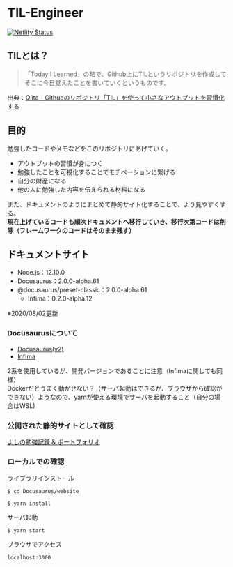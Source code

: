 # TIL-Engineer
[![Netlify Status](https://api.netlify.com/api/v1/badges/8af81460-1140-4eb4-823d-56a99af5353a/deploy-status)](https://app.netlify.com/sites/h-yoshikawa0724-til-engineer/deploys)

## TILとは？
> 「Today I Learned」の略で、Github上にTILというリポジトリを作成してそこに今日覚えたことを書いていくというものです。

出典：[Qiita - Githubのリポジトリ「TIL」を使って小さなアウトプットを習慣化する](https://qiita.com/nemui_/items/239335b4ed0c3c797add)

## 目的
勉強したコードやメモなどをこのリポジトリにあげていく。
- アウトプットの習慣が身につく
- 勉強したことを可視化することでモチベーションに繋げる
- 自分の財産になる
- 他の人に勉強した内容を伝えられる材料になる

また、ドキュメントのようにまとめて静的サイト化することで、より見やすくする。  
**現在上げているコードも順次ドキュメントへ移行していき、移行次第コードは削除（フレームワークのコードはそのまま残す）**

## ドキュメントサイト
- Node.js：12.10.0
- Docusaurus：2.0.0-alpha.61
- @docusaurus/preset-classic：2.0.0-alpha.61
  - Infima：0.2.0-alpha.12

※2020/08/02更新

### Docusaurusについて
- [Docusaurus(v2)](https://v2.docusaurus.io/)  
- [Infima](https://facebookincubator.github.io/infima/)

2系を使用しているが、開発バージョンであることに注意（Infimaに関しても同様）  
Dockerだとうまく動かせない？（サーバ起動はできるが、ブラウザから確認ができない）ようなので、yarnが使える環境でサーバを起動すること（自分の場合はWSL)

### 公開された静的サイトとして確認
[よしの勉強記録 & ポートフォリオ](https://h-yoshikawa0724-til-engineer.com/)

### ローカルでの確認
ライブラリインストール
```
$ cd Docusaurus/website

$ yarn install
```

サーバ起動
```
$ yarn start
```

ブラウザでアクセス
```
localhost:3000
```